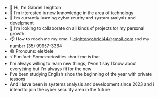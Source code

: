 - 👋 Hi, I’m Gabriel Leighton
- 👀 I’m interested in new knnowledge in the area of technology
- 🌱 I’m currently learning cyber scurity and system analysis and develpment
- 💞️ I’m looking to collaborate on all kinds of projects for my personal growth
- 📫 How to reach me my emai-l leightongabriel44@gmail.com and my number (35) 99967-3364
- 😄 Pronouns: ele/dele
- ⚡ Fun fact: Some curiosities about me is that
- I'm always willing to learn new things, I'won't say I know about everything but I'm always fit for the new
- I've been studying English since the beginning of the year with private lessons
- And I have been in systems analysis and development since 2023 and i intend to join the cyber security area in the future

<!---
gableighton/gableighton is a ✨ special ✨ repository because its `README.md` (this file) appears on your GitHub profile.
You can click the Preview link to take a look at your changes.
--->
